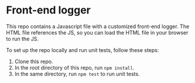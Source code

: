 # Front-end logger

This repo contains a Javascript file with a customized front-end logger. The HTML file references the JS, so you can load the HTML file in your browser to run the JS.

To set up the repo locally and run unit tests, follow these steps:
1. Clone this repo.
2. In the root directory of this repo, run `npm install`.
3. In the same directory, run `npm test` to run unit tests.
